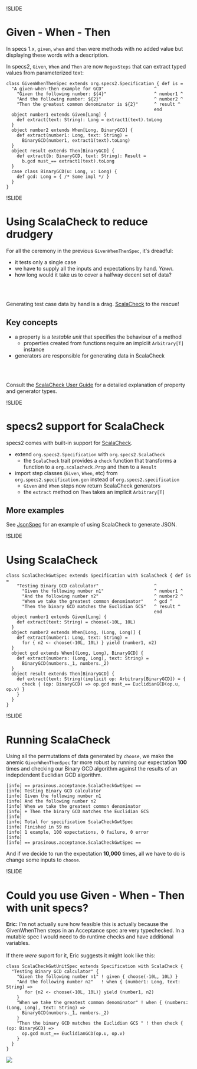 !SLIDE

# Given - When - Then

In specs 1.x, ``given``, ``when`` and ``then`` were methods with no added value but displaying these words with a
description.

In specs2, ``Given``, ``When`` and ``Then`` are now ``RegexSteps`` that can extract typed values from parameterized text:

    class GivenWhenThenSpec extends org.specs2.Specification { def is =
      "A given-when-then example for GCD"                   ^
        "Given the following number: ${4}"                  ^ number1 ^
        "And the following number: ${2}"                    ^ number2 ^
        "Then the greatest common denominator is ${2}"      ^ result ^
                                                            end
      object number1 extends Given[Long] {
        def extract(text: String): Long = extract1(text).toLong
      }
      object number2 extends When[Long, BinaryGCD] {
        def extract(number1: Long, text: String) =
          BinaryGCD(number1, extract1(text).toLong)
      }
      object result extends Then[BinaryGCD] {
        def extract(b: BinaryGCD, text: String): Result =
          b.gcd must_== extract1(text).toLong
      }
      case class BinaryGCD(u: Long, v: Long) {
        def gcd: Long = { /* Some impl */ }
      }
    }

!SLIDE

# Using ScalaCheck to reduce drudgery

For all the ceremony in the previous ``GivenWhenThenSpec``, it's dreadful:

- it tests only a single case
- we have to supply all the inputs and expectations by hand.  *Yawn.*
- how long would it take us to cover a halfway decent set of data?
<br/>
<br/>

Generating test case data by hand is a drag.  [ScalaCheck](http://code.google.com/p/scalacheck/) to the rescue!

## Key concepts

- a property is a _testable unit_ that specifies the behaviour of a method
    - properties created from functions require an implciit ``Arbitrary[T]`` instance
- generators are responsible for generating data in ScalaCheck
<br/>
<br/>

Consult the [ScalaCheck User Guide](http://code.google.com/p/scalacheck/wiki/UserGuide) for a detailed explanation
of property and generator types.

!SLIDE

# specs2 support for ScalaCheck

specs2 comes with built-in support for [ScalaCheck](http://code.google.com/p/scalacheck/wiki/UserGuide).

- extend ``org.specs2.Specification`` with ``org.specs2.ScalaCheck``
  - the ``ScalaCheck`` trait provides a ``check`` function that transforms a function to
  a ``org.scalacheck.Prop`` and then to a ``Result``
- import step classes (``Given``, ``When``, etc) from ``org.specs2.specification.gen`` instead of ``org.specs2.specification``
  - ``Given`` and ``When`` steps now return ScalaCheck generators
  - the ``extract`` method on ``Then`` takes an implicit ``Arbitrary[T]``

## More examples

See [JsonSpec](https://github.com/etorreborre/specs2/blob/master/src/test/scala/org/specs2/json/JsonSpec.scala) for
an example of using ScalaCheck to generate JSON.

!SLIDE

# Using ScalaCheck

    class ScalaCheckGwtSpec extends Specification with ScalaCheck { def is =
        "Testing Binary GCD calculator"                     ^
          "Given the following number n1"                   ^ number1 ^
          "And the following number n2"                     ^ number2 ^
          "When we take the greatest common denominator"    ^ gcd ^
          "Then the binary GCD matches the Euclidian GCS"   ^ result ^
                                                            end
      object number1 extends Given[Long] {
        def extract(text: String) = choose(-10L, 10L)
      }
      object number2 extends When[Long, (Long, Long)] {
        def extract(number1: Long, text: String) =
          for { n2 <- choose(-10L, 10L) } yield (number1, n2)
      }
      object gcd extends When[(Long, Long), BinaryGCD] {
        def extract(numbers: (Long, Long), text: String) =
          BinaryGCD(numbers._1, numbers._2)
      }
      object result extends Then[BinaryGCD] {
        def extract(text: String)(implicit op: Arbitrary[BinaryGCD]) = {
          check { (op: BinaryGCD) => op.gcd must_== EuclidianGCD(op.u, op.v) }
        }
      }
    }

!SLIDE

# Running ScalaCheck

Using all the permutations of data generated by ``choose``, we make the anemic ``GivenWhenThenSpec``
far more robust by running our expectation **100** times and checking our Binary GCD algorithm against
the results of an indepdendent Euclidian GCD algorithm.

    [info] == prasinous.acceptance.ScalaCheckGwtSpec ==
    [info] Testing Binary GCD calculator
    [info] Given the following number n1
    [info] And the following number n2
    [info] When we take the greatest common denominator
    [info] + Then the binary GCD matches the Euclidian GCS
    [info]
    [info] Total for specification ScalaCheckGwtSpec
    [info] Finished in 59 ms
    [info] 1 example, 100 expectations, 0 failure, 0 error
    [info]
    [info] == prasinous.acceptance.ScalaCheckGwtSpec ==

And if we decide to run the expectation **10,000** times, all we have to do is change some inputs to ``choose``.

!SLIDE

# Could you use Given - When - Then with unit specs?

<span class="eric"><b>Eric:</b> I'm not actually sure how feasible this is actually because the GivenWhenThen steps in an
Acceptance spec are very typechecked. In a mutable spec I would need to do runtime checks and have additional
variables.</span>
<br/>
<br/>
If there _were_ suport for it, Eric suggests it might look like this:

    class ScalaCheckGwtUnitSpec extends Specification with ScalaCheck {
      "Testing Binary GCD calculator" {
        "Given the following number n1" ! given { choose(-10L, 10L) }
        "And the following number n2"   ! when { (number1: Long, text: String) =>
           for {n2 <- choose(-10L, 10L)} yield (number1, n2)
        }
        "When we take the greatest common denominator" ! when { (numbers: (Long, Long), text: String) =>
          BinaryGCD(numbers._1, numbers._2)
        }
        "Then the binary GCD matches the Euclidian GCS " ! then check { (op: BinaryGCD) =>
          op.gcd must_== EuclidianGCD(op.u, op.v)
        }
      }
    }

<img class="logo" src="/img/novus-logo.gif" />